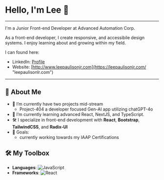 # Hello, I'm Lee 👋

___

I'm a Junior Front-end Developer at Advanced Automation Corp.

As a front-end developer, I create responsive, and accessibile design systems.  I enjoy learning about and growing within my field.

I can found here:
- LinkedIn: [Profile](https://www.linkedin.com/in/lee-paulison-jr/ "Lee Paulison Jr")
- Website: [http://www.leepaulisonjr.com](https://leepaulisonjr.com/ "leepaulisonlr.com")
___

## 🚀 About Me
- 🔭 I’m currently have two projects mid-stream
  - Project-404 a developer focused Gen-AI app utilizing chatGPT-4o
- 🌱 I’m currently learning advanced React, NextJS, and TypeScript.
- 🛠️ I specialize in front-end development with **React**, **Bootstrap**, **TailwindCSS**, and **Radix-UI**
- 🎯 Goals:
  - currently working towards my IAAP Certifications

## 🛠️ My Toolbox
- **Languages**: ![JavaScript](https://img.shields.io/badge/Code-JavaScript-yellow?style=flat-square)
- **Frameworks**: ![React](https://img.shields.io/badge/Code-React-blue?style=flat-square)
